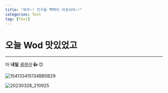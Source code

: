 ```yaml
---
title: "와우~! 친구들 빡빡이 아죠씨야~!"
categories: Test
tag: [Test]
---
```


# 오늘 Wod 맛있었고

---

아 **내일** <u>_뭐하지_</u> **👍** 😊

![154133415134BB5B29](https://user-images.githubusercontent.com/58872932/229145879-5471571b-a781-4f38-a849-cc01264bf410.jpg)

![20230328_210925](https://user-images.githubusercontent.com/58872932/229145843-4b3a0328-ae2b-4056-be19-7f21bce2189a.jpg)
